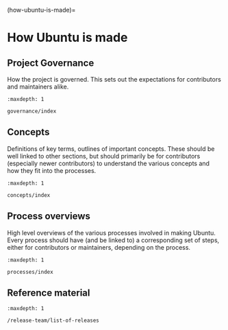 (how-ubuntu-is-made)=
# How Ubuntu is made


## Project Governance

How the project is governed. This sets out the expectations for contributors
and maintainers alike.

```{toctree}
:maxdepth: 1

governance/index
```

## Concepts

Definitions of key terms, outlines of important concepts. These should be well
linked to other sections, but should primarily be for contributors (especially
newer contributors) to understand the various concepts and how they fit into
the processes.

```{toctree}
:maxdepth: 1

concepts/index
```

## Process overviews

High level overviews of the various processes involved in making Ubuntu.
Every process should have (and be linked to) a corresponding set of steps,
either for contributors or maintainers, depending on the process.

```{toctree}
:maxdepth: 1

processes/index
```

## Reference material

```{toctree}
:maxdepth: 1

/release-team/list-of-releases
```

